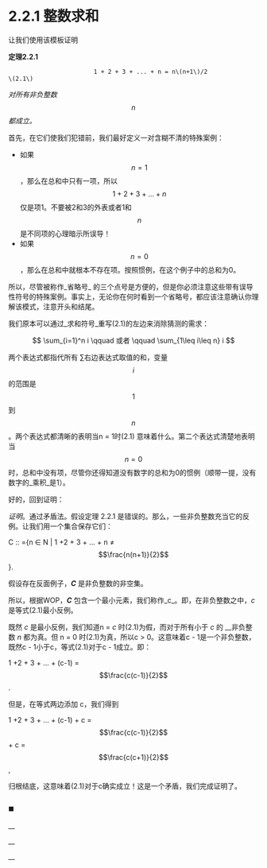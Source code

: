 # 2.2.1 整数求和

让我们使用该模板证明

**定理2.2.1**

                            1 + 2 + 3 + ... + n = n\(n+1\)/2                                     \(2.1\)

_对所有非负整数_ $$n$$ _都成立。_

首先，在它们使我们犯错前，我们最好定义一对含糊不清的特殊案例：

* 如果 $$n = 1$$ ，那么在总和中只有一项，所以 $$1 + 2 + 3 + ... + n$$ 仅是项1。不要被2和3的外表或者1和 $$n$$ 是不同项的心理暗示所误导！
* 如果 $$n = 0$$ ，那么在总和中就根本不存在项。按照惯例，在这个例子中的总和为0。

所以，尽管被称作_省略号_ 的三个点号是方便的，但是你必须注意这些带有误导性符号的特殊案例。事实上，无论你在何时看到一个省略号，都应该注意确认你理解该模式，注意开头和结尾。

我们原本可以通过_求和符号_重写\(2.1\)的左边来消除猜测的需求：

$$
\sum_{i=1}^n i    \qquad 或者  \qquad \sum_{1\leq i\leq n} i
$$

两个表达式都指代所有 ∑右边表达式取值的和，变量 $$i$$ 的范围是$$1$$到$$n$$。两个表达式都清晰的表明当n = 1时\(2.1\) 意味着什么。第二个表达式清楚地表明当 $$n = 0$$ 时，总和中没有项，尽管你还得知道没有数字的总和为0的惯例（顺带一提，没有数字的_乘积_是1）。

好的，回到证明：

_证明_。通过矛盾法。假设定理 2.2.1 是错误的。那么，一些非负整数充当它的反例。让我们用一个集合保存它们：

 C :: ={n ∈ N \| 1 +2 + 3 + ... + n ≠ $$\frac{n(n+1)}{2}$$ }.

假设存在反面例子，_**C**_ 是非负整数的非空集。 

所以，根据WOP，_**C**_ 包含一个最小元素，我们称作_c_。即，在非负整数之中，_c_ 是等式\(2.1\)最小反例。

既然 _c_ 是最小反例，我们知道n = _c_ 时\(2.1\)为假，而对于所有小于 _c_ 的 __非负整数 _n_ 都为真。但 n = 0 时\(2.1\)为真，所以c &gt; 0。这意味着c - 1是一个非负整数，既然c - 1小于c，等式\(2.1\)对于c - 1成立。即：

1 +2 + 3 + ... + \(c-1\) = $$\frac{c(c-1)}{2}$$ .

但是，在等式两边添加 c，我们得到

1 +2 + 3 + ... + \(c-1\) + c =  $$\frac{c(c-1)}{2}$$ + c = $$\frac{c(c+1)}{2}$$ ,

归根结底，这意味着\(2.1\)对于c确实成立！这是一个矛盾，我们完成证明了。

                                                                                                                                                                   ⬛️





\_\_

\_\_



\_\_









